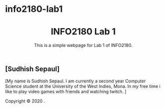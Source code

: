 # info2180-lab1

<!DOCTYPE html>
<html lang="en">
<head>
    <meta charset="UTF-8">
    <meta name="viewport" content="width=devicewidth, initial-scale=1.0">
    <meta http-equiv="X-UA-Compatible" content="ie=edge">
    <title>INFO2180 Lab 1</title>
</head>
<body>
 <header>
     <h1>INFO2180 Lab 1</h1>
     <p>This is a simple webpage for Lab 1 of INFO2180.</p>
 </header>
 <main>
 <h2>[Sudhish Sepaul]</h2>
 <p>[My name is Sudhish Sepaul. I am currently a second year Computer Science student at the University of the West Indies, Mona. 
	In my free time i like to play video games with friends and watching twitch.  ]</p>
 </main>
 <footer>
 <p>Copyright &copy; 2020 <Sudhish Sepaul>.</p>
 </footer>
</body>
</html>
